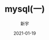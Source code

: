 ---
layout:     post                    # 使用的布局（不需要改）
title:      mysql(一)    				# 标题 
subtitle:   		 		#副标题
date:       2021-01-19              # 时间
author:     新宇                     # 作者
header-img: img/post-bg-2015.jpg    #这篇文章标题背景图片
catalog: true                       # 是否归档
tags:                               #标签
    - 数据库
---